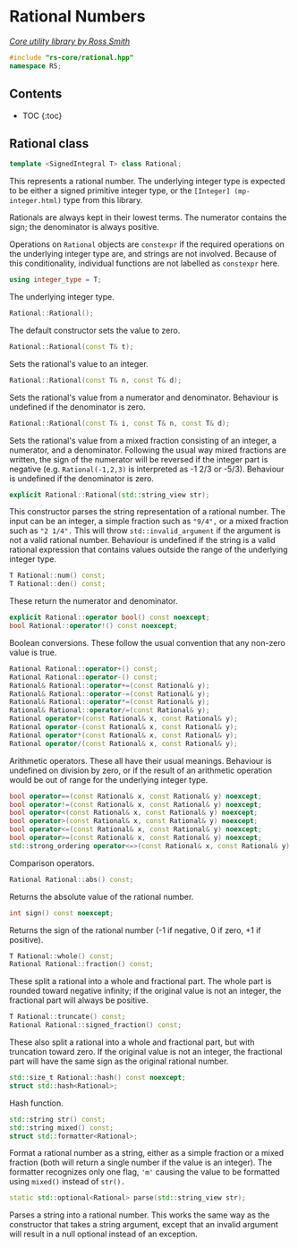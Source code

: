 # Rational Numbers

_[Core utility library by Ross Smith](index.html)_

```c++
#include "rs-core/rational.hpp"
namespace RS;
```

## Contents

* TOC
{:toc}

## Rational class

```c++
template <SignedIntegral T> class Rational;
```

This represents a rational number. The underlying integer type is expected to
be either a signed primitive integer type, or the `[Integer]
(mp-integer.html)` type from this library.

Rationals are always kept in their lowest terms. The numerator contains the
sign; the denominator is always positive.

Operations on `Rational` objects are `constexpr` if the required operations on
the underlying integer type are, and strings are not involved. Because of
this conditionality, individual functions are not labelled as `constexpr`
here.

```c++
using integer_type = T;
```

The underlying integer type.

```c++
Rational::Rational();
```

The default constructor sets the value to zero.

```c++
Rational::Rational(const T& t);
```

Sets the rational's value to an integer.

```c++
Rational::Rational(const T& n, const T& d);
```

Sets the rational's value from a numerator and denominator. Behaviour is
undefined if the denominator is zero.

```c++
Rational::Rational(const T& i, const T& n, const T& d);
```

Sets the rational's value from a mixed fraction consisting of an integer, a
numerator, and a denominator. Following the usual way mixed fractions are
written, the sign of the numerator will be reversed if the integer part is
negative (e.g. `Rational(-1,2,3)` is interpreted as -1 2/3 or -5/3).
Behaviour is undefined if the denominator is zero.

```c++
explicit Rational::Rational(std::string_view str);
```

This constructor parses the string representation of a rational number. The
input can be an integer, a simple fraction such as `"9/4",` or a mixed
fraction such as `"2 1/4".` This will throw `std::invalid_argument` if the
argument is not a valid rational number. Behaviour is undefined if the string
is a valid rational expression that contains values outside the range of the
underlying integer type.

```c++
T Rational::num() const;
T Rational::den() const;
```

These return the numerator and denominator.

```c++
explicit Rational::operator bool() const noexcept;
bool Rational::operator!() const noexcept;
```

Boolean conversions. These follow the usual convention that any non-zero value
is true.

```c++
Rational Rational::operator+() const;
Rational Rational::operator-() const;
Rational& Rational::operator+=(const Rational& y);
Rational& Rational::operator-=(const Rational& y);
Rational& Rational::operator*=(const Rational& y);
Rational& Rational::operator/=(const Rational& y);
Rational operator+(const Rational& x, const Rational& y);
Rational operator-(const Rational& x, const Rational& y);
Rational operator*(const Rational& x, const Rational& y);
Rational operator/(const Rational& x, const Rational& y);
```

Arithmetic operators. These all have their usual meanings. Behaviour is
undefined on division by zero, or if the result of an arithmetic operation
would be out of range for the underlying integer type.

```c++
bool operator==(const Rational& x, const Rational& y) noexcept;
bool operator!=(const Rational& x, const Rational& y) noexcept;
bool operator<(const Rational& x, const Rational& y) noexcept;
bool operator>(const Rational& x, const Rational& y) noexcept;
bool operator<=(const Rational& x, const Rational& y) noexcept;
bool operator>=(const Rational& x, const Rational& y) noexcept;
std::strong_ordering operator<=>(const Rational& x, const Rational& y) noexcept;
```

Comparison operators.

```c++
Rational Rational::abs() const;
```

Returns the absolute value of the rational number.

```c++
int sign() const noexcept;
```

Returns the sign of the rational number (-1 if negative, 0 if zero, +1 if
positive).

```c++
T Rational::whole() const;
Rational Rational::fraction() const;
```

These split a rational into a whole and fractional part. The whole part is
rounded toward negative infinity; if the original value is not an integer,
the fractional part will always be positive.

```c++
T Rational::truncate() const;
Rational Rational::signed_fraction() const;
```

These also split a rational into a whole and fractional part, but with
truncation toward zero. If the original value is not an integer, the
fractional part will have the same sign as the original rational number.

```c++
std::size_t Rational::hash() const noexcept;
struct std::hash<Rational>;
```

Hash function.

```c++
std::string str() const;
std::string mixed() const;
struct std::formatter<Rational>;
```

Format a rational number as a string, either as a simple fraction or a mixed
fraction (both will return a single number if the value is an integer). The
formatter recognizes only one flag, `'m'` causing the value to be formatted
using `mixed()` instead of `str().`

```c++
static std::optional<Rational> parse(std::string_view str);
```

Parses a string into a rational number. This works the same way as the
constructor that takes a string argument, except that an invalid argument
will result in a null optional instead of an exception.

